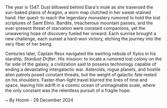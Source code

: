 
The year is 1347.  Dust billowed behind Elara's mule as she traversed the sun-baked plains of Aragon, a worn map clutched in her sweat-stained hand.  Her quest: to reach the legendary monastery rumored to hold the lost scriptures of Saint Elmo.  Bandits, treacherous mountain passes, and the ever-present threat of starvation were constant companions, yet the unwavering hope of discovery fueled her onward. Each sunrise brought a new challenge, each sunset a hard-won victory, etching the journey into the very fiber of her being.


Centuries later, Captain Rexx navigated the swirling nebula of Xylos in his starship, *Stardust Drifter*.  His mission: to locate a rumored lost colony on the far side of the galaxy, a civilization said to possess technology capable of ending a devastating intergalactic war.  Asteroids, rogue planets, and hostile alien patrols posed constant threats, but the weight of galactic fate rested on his shoulders.  Faster-than-light travel blurred the lines of time and space, leaving him adrift in a cosmic ocean of unimaginable scale, where the only constant was the relentless pursuit of a fragile hope.

~ By Hozmi - 29 December 2024
